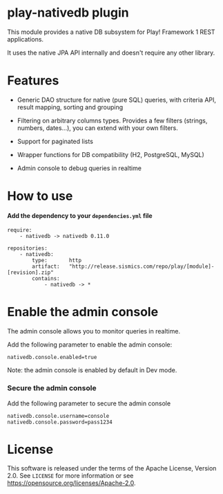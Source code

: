 # play-nativedb plugin

This module provides a native DB subsystem for Play! Framework 1 REST applications.

It uses the native JPA API internally and doesn't require any other library.

# Features

- Generic DAO structure for native (pure SQL) queries, with criteria API, result mapping, sorting and grouping

- Filtering on arbitrary columns types. Provides a few filters (strings, numbers, dates...), you can extend with your own filters.

- Support for paginated lists

- Wrapper functions for DB compatibility (H2, PostgreSQL, MySQL)
 
- Admin console to debug queries in realtime
 
# How to use

####  Add the dependency to your `dependencies.yml` file

```
require:
    - nativedb -> nativedb 0.11.0

repositories:
    - nativedb:
        type:       http
        artifact:   "http://release.sismics.com/repo/play/[module]-[revision].zip"
        contains:
            - nativedb -> *
```

# Enable the admin console

The admin console allows you to monitor queries in realtime.

Add the following parameter to enable the admin console:

```
nativedb.console.enabled=true
```

Note: the admin console is enabled by default in Dev mode.

### Secure the admin console

Add the following parameter to secure the admin console

```
nativedb.console.username=console
nativedb.console.password=pass1234
```

# License

This software is released under the terms of the Apache License, Version 2.0. See `LICENSE` for more
information or see <https://opensource.org/licenses/Apache-2.0>.
